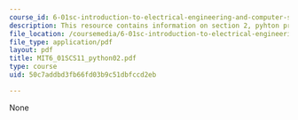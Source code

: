 ```yaml
---
course_id: 6-01sc-introduction-to-electrical-engineering-and-computer-science-i-spring-2011
description: This resource contains information on section 2, pyhton procedures.
file_location: /coursemedia/6-01sc-introduction-to-electrical-engineering-and-computer-science-i-spring-2011/50c7addbd3fb66fd03b9c51dbfccd2eb_MIT6_01SCS11_python02.pdf
file_type: application/pdf
layout: pdf
title: MIT6_01SCS11_python02.pdf
type: course
uid: 50c7addbd3fb66fd03b9c51dbfccd2eb

---
```

None